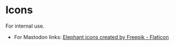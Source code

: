# Icons

For internal use.

- For Mastodon links: [Elephant icons created by Freepik - Flaticon](https://www.flaticon.com/free-icons/elephant)
